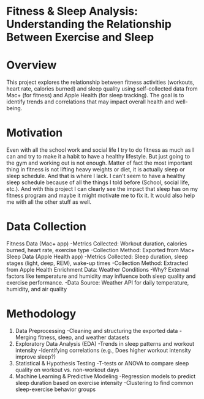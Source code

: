 # Fitness & Sleep Analysis: Understanding the Relationship Between Exercise and Sleep
# Overview
This project explores the relationship between fitness activities (workouts, heart rate, calories burned) and sleep quality using self-collected data from Mac+ (for fitness) and Apple Health (for sleep tracking). The goal is to identify trends and correlations that may impact overall health and well-being.
# Motivation
Even with all the school work and social life I try to do fitness as much as I can and try to make it a habit to have a healthy lifestyle. But just going to the gym and working out is not enough. Matter of fact the most important thing in fitness is not lifting heavy weights or diet, it is actually sleep or sleep schedule. And that is where I lack. I can't seem to have a healthy sleep schedule because of all the things I told before (School, social life, etc.). And with this project I can clearly see the impact that sleep has on my fitness program and maybe it might motivate me to fix it. It would also help me with all the other stuff as well.
# Data Collection
Fitness Data (Mac+ app)
  -Metrics Collected: Workout duration, calories burned, heart rate, exercise type
  -Collection Method: Exported from Mac+
Sleep Data (Apple Health app)
  -Metrics Collected: Sleep duration, sleep stages (light, deep, REM), wake-up times
  -Collection Method: Extracted from Apple Health
Enrichment Data: Weather Conditions
  -Why? External factors like temperature and humidity may influence both sleep quality and exercise performance.
  -Data Source: Weather API for daily temperature, humidity, and air quality
# Methodology
 1. Data Preprocessing
-Cleaning and structuring the exported data
-Merging fitness, sleep, and weather datasets
 2. Exploratory Data Analysis (EDA)
-Trends in sleep patterns and workout intensity
-Identifying correlations (e.g., Does higher workout intensity improve sleep?)
 3. Statistical & Hypothesis Testing
-T-tests or ANOVA to compare sleep quality on workout vs. non-workout days
 4. Machine Learning & Predictive Modeling 
-Regression models to predict sleep duration based on exercise intensity
-Clustering to find common sleep-exercise behavior groups
